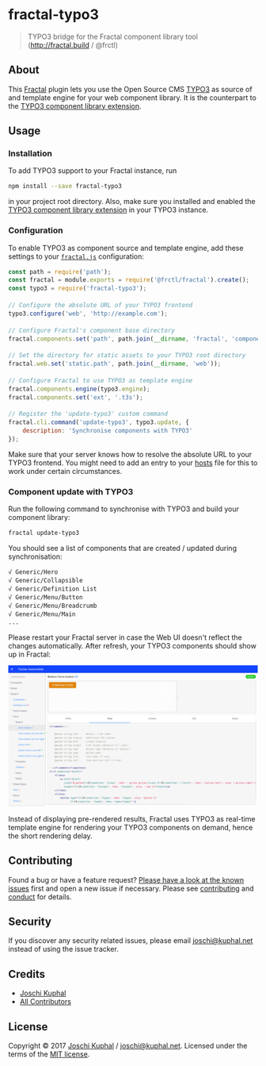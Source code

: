 # fractal-typo3

> TYPO3 bridge for the Fractal component library tool (http://fractal.build / @frctl)

About
-----

This [Fractal](http://fractal.build/) plugin lets you use the Open Source CMS [TYPO3](https://typo3.org/) as source of and template engine for your web component library. It is the counterpart to the [TYPO3 component library extension](https://github.com/tollwerk/TYPO3-ext-tw_componentlibrary).


Usage
-----

### Installation

To add TYPO3 support to your Fractal instance, run

```bash
npm install --save fractal-typo3
```

in your project root directory. Also, make sure you installed and enabled the [TYPO3 component library extension](https://github.com/tollwerk/TYPO3-ext-tw_componentlibrary) in your TYPO3 instance.

### Configuration

To enable TYPO3 as component source and template engine, add these settings to your [`fractal.js`](http://fractal.build/guide/project-settings) configuration:

```js
const path = require('path');
const fractal = module.exports = require('@frctl/fractal').create();
const typo3 = require('fractal-typo3');

// Configure the absolute URL of your TYPO3 frontend
typo3.configure('web', 'http://example.com');

// Configure Fractal's component base directory
fractal.components.set('path', path.join(__dirname, 'fractal', 'components'));

// Set the directory for static assets to your TYPO3 root directory
fractal.web.set('static.path', path.join(__dirname, 'web'));

// Configure Fractal to use TYPO3 as template engine
fractal.components.engine(typo3.engine);
fractal.components.set('ext', '.t3s');

// Register the 'update-typo3' custom command
fractal.cli.command('update-typo3', typo3.update, {
    description: 'Synchronise components with TYPO3'
});
```

Make sure that your server knows how to resolve the absolute URL to your TYPO3 frontend. You might need to add an entry to your [hosts](https://en.wikipedia.org/wiki/Hosts_(file)) file for this to work under certain circumstances.

### Component update with TYPO3

Run the following command to synchronise with TYPO3 and build your component library:

```bash
fractal update-typo3
```

You should see a list of components that are created / updated during synchronisation:

```bash
√ Generic/Hero
√ Generic/Collapsible
√ Generic/Definition List
√ Generic/Menu/Button
√ Generic/Menu/Breadcrumb
√ Generic/Menu/Main
...
```

Please restart your Fractal server in case the Web UI doesn't reflect the changes automatically. After refresh, your TYPO3 components should show up in Fractal:

![TYPO3 components in Fractal](docs/fractal.png)

Instead of displaying pre-rendered results, Fractal uses TYPO3 as real-time template engine for rendering your TYPO3 components on demand, hence the short rendering delay.

Contributing
------------

Found a bug or have a feature request? [Please have a look at the known issues](https://github.com/tollwerk/fractal-typo3/issues) first and open a new issue if necessary. Please see [contributing](CONTRIBUTING.md) and [conduct](CONDUCT.md) for details.

Security
--------

If you discover any security related issues, please email joschi@kuphal.net instead of using the issue tracker.

Credits
-------

- [Joschi Kuphal][author-url]
- [All Contributors](../../contributors)

License
-------

Copyright © 2017 [Joschi Kuphal][author-url] / joschi@kuphal.net. Licensed under the terms of the [MIT license](LICENSE.txt).

[author-url]: https://jkphl.is
